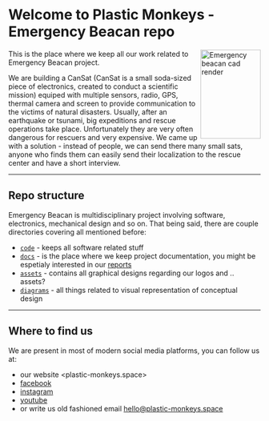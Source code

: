 # Welcome to Plastic Monkeys - Emergency Beacan repo

<img src="https://static.wixstatic.com/media/1deb81_0d41e1c3a6934c5c9e7dc7eb9a1f9b9e~mv2.png/v1/fill/w_437,h_858,al_c,usm_0.66_1.00_0.01/Untitled-2.png" align="right"
     title="Emergency beacan cad render" width="120" height="178">

This is the place where we keep all our work related to Emergency Beacan project.

We are building a CanSat (CanSat is a small soda-sized piece of electronics, created to conduct a scientific mission) equiped with multiple sensors, radio, GPS, thermal camera and screen to provide communication to the victims of natural disasters. Usually, after an earthquake or tsunami, big expeditions and rescue operations take place. Unfortunately they are very often dangerous for rescuers and very expensive. We came up with a solution - instead of people, we can send there many small sats, anyone who finds them can easily send their localization to the rescue center and have a short interview. 

----

## Repo structure

Emergency Beacan is multidisciplinary project involving software, electronics, mechanical design and so on. That being said, there are couple directories covering all mentioned before:

  - [`code`](code/) - keeps all software related stuff
  - [`docs`](docs/) - is the place where we keep project documentation, you might be espetialy interested in our [reports](docs/reports)
  - [`assets`](assets/) - contains all graphical designs regarding our logos and .. assets?
  - [`diagrams`](diagrams/) - all things related to visual representation of conceptual design

----

## Where to find us

We are present in most of modern social media platforms, you can follow us at:
  - our website <plastic-monkeys.space>
  - [facebook](https://www.facebook.com/pmcansat/)
  - [instagram](https://www.instagram.com/pmcansat/)
  - [youtube](https://www.youtube.com/channel/UCQk3wuW7xEt5WVLtaiRNTGQ)
  - or write us old fashioned email <hello@plastic-monkeys.space>
